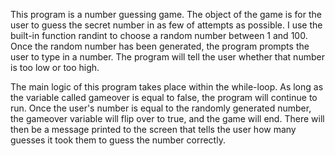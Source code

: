 This program is a number guessing game. The object of the game is for the user to guess the secret number in as few of attempts as possible. I use the built-in function randint to choose a random number between 1 and 100. Once the random number has been generated, the program prompts the user to type in a number. The program will tell the user whether that number is too low or too high. 

  The main logic of this program takes place within the while-loop. As long as the variable called gameover is equal to false, the program will continue to run. Once the user's number is equal to the randomly generated number, the gameover variable will flip over to true, and the game will end. There will then be a message printed to the screen that tells the user how many guesses it took them to guess the number correctly. 
